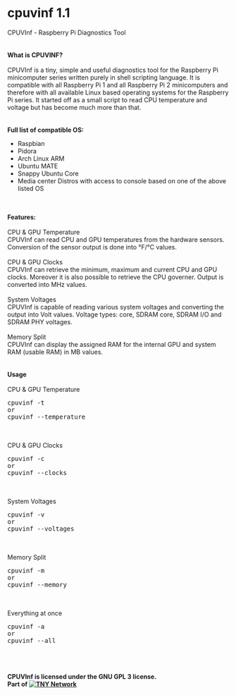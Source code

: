 # cpuvinf 1.1
CPUVInf - Raspberry Pi Diagnostics Tool<br /><br /><br />
<B>What is CPUVINF?</B><br /><br />
CPUVInf is a tiny, simple and useful diagnostics tool for the Raspberry Pi minicomputer series written purely in shell scripting language. It is compatible with all Raspberry Pi 1 and all Raspberry Pi 2 minicomputers and therefore with all available Linux based operating systems for the Raspberry Pi series. It started off as a small script to read CPU temperature and voltage but has become much more than that.<br /><br /><br />
<B>Full list of compatible OS:</B>
<ul>
<li>Raspbian</li>
<li>Pidora</li>
<li>Arch Linux ARM</li>
<li>Ubuntu MATE</li>
<li>Snappy Ubuntu Core</li>
<li>Media center Distros with access to console based on one of the above listed OS
</ul><br /><br />
<B>Features:</B><br /><br />
CPU & GPU Temperature<br />
CPUVInf can read CPU and GPU temperatures from the hardware sensors. Conversion of the sensor output is done into °F/°C values.<br /><br />
CPU & GPU Clocks<br />
CPUVInf can retrieve the minimum, maximum and current CPU and GPU clocks. Moreover it is also possible to retrieve the CPU governer. Output is converted into MHz values.<br /><br />
System Voltages<br />
CPUVInf is capable of reading various system voltages and converting the output into Volt values. Voltage types: core, SDRAM core, SDRAM I/O and SDRAM PHY voltages.<br /><br />
Memory Split<br />
CPUVInf can display the assigned RAM for the internal GPU and system RAM (usable RAM) in MB values.<br /><br /><br />
<B>Usage</B><br /><br />
CPU & GPU Temperature<br />
<pre>cpuvinf -t 
or
cpuvinf --temperature
</pre>
<br /><br />
CPU & GPU Clocks<br />
<pre>cpuvinf -c
or
cpuvinf --clocks
</pre>
<br /><br />
System Voltages<br />
<pre>cpuvinf -v
or
cpuvinf --voltages
</pre>
<br /><br />
Memory Split<br />
<pre>cpuvinf -m
or 
cpuvinf --memory
</pre>
<br /><br />
Everything at once<br />
<pre>cpuvinf -a
or
cpuvinf --all
</pre>
<br /><br /><br />
<B>CPUVInf is licensed under the GNU GPL 3 license.<br />
Part of <a href="https://i.tny.im/"><img src="https://tny.im/tnyimimages/tny-line-16.png" alt="TNY Network"></a></B>
